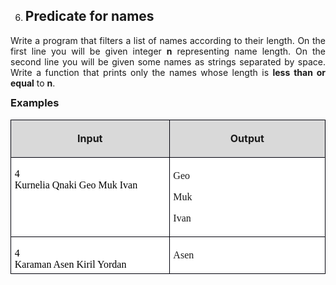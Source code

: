 <OL START=6>
	<LI><H2 CLASS="western" ALIGN=JUSTIFY>Predicate for names</H2>
</OL>
<P CLASS="western" ALIGN=JUSTIFY STYLE="margin-bottom: 0.14in">Write
a program that filters a list of names according to their length. On
the first line you will be given integer <B>n</B> representing name
length. On the second line you will be given some names as strings
separated by space. Write a function that prints only the names whose
length is <B>less than or equal</B> to <B>n</B>.</P>
<H3 CLASS="western" ALIGN=JUSTIFY STYLE="margin-top: 0in">Examples</H3>
<TABLE WIDTH=526 CELLPADDING=4 CELLSPACING=0>
	<COL WIDTH=247>
	<COL WIDTH=261>
	<TR VALIGN=TOP>
		<TD WIDTH=247 BGCOLOR="#d9d9d9" STYLE="border: 1px solid #00000a; padding-top: 0.04in; padding-bottom: 0.04in; padding-left: 0.06in; padding-right: 0.06in">
			<P CLASS="western" ALIGN=CENTER><B>Input</B></P>
		</TD>
		<TD WIDTH=261 BGCOLOR="#d9d9d9" STYLE="border: 1px solid #00000a; padding-top: 0.04in; padding-bottom: 0.04in; padding-left: 0.06in; padding-right: 0.06in">
			<P CLASS="western" ALIGN=CENTER><B>Output</B></P>
		</TD>
	</TR>
	<TR VALIGN=TOP>
		<TD WIDTH=247 BGCOLOR="#ffffff" STYLE="border: 1px solid #00000a; padding-top: 0.04in; padding-bottom: 0.04in; padding-left: 0.06in; padding-right: 0.06in">
			<PRE CLASS="western" STYLE="margin-bottom: 0in; text-align: justify"><FONT COLOR="#000000"><FONT FACE="Consolas, serif">4</FONT></FONT>
<FONT COLOR="#000000"><FONT FACE="Consolas, serif">Kurnelia Qnaki Geo Muk Ivan</FONT></FONT></PRE>
		</TD>
		<TD WIDTH=261 BGCOLOR="#ffffff" STYLE="border: 1px solid #00000a; padding-top: 0.04in; padding-bottom: 0.04in; padding-left: 0.06in; padding-right: 0.06in">
			<P CLASS="western" ALIGN=JUSTIFY STYLE="margin-bottom: 0in"><FONT FACE="Consolas, serif">Geo</FONT></P>
			<P CLASS="western" ALIGN=JUSTIFY STYLE="margin-bottom: 0in"><FONT FACE="Consolas, serif">Muk</FONT></P>
			<P CLASS="western" ALIGN=JUSTIFY><FONT FACE="Consolas, serif">Ivan</FONT></P>
		</TD>
	</TR>
	<TR VALIGN=TOP>
		<TD WIDTH=247 BGCOLOR="#ffffff" STYLE="border: 1px solid #00000a; padding-top: 0.04in; padding-bottom: 0.04in; padding-left: 0.06in; padding-right: 0.06in">
			<PRE CLASS="western" STYLE="margin-bottom: 0in; text-align: justify"><FONT COLOR="#000000"><FONT FACE="Consolas, serif">4</FONT></FONT>
<FONT COLOR="#000000"><FONT FACE="Consolas, serif">Karaman Asen Kiril Yordan</FONT></FONT></PRE>
		</TD>
		<TD WIDTH=261 BGCOLOR="#ffffff" STYLE="border: 1px solid #00000a; padding-top: 0.04in; padding-bottom: 0.04in; padding-left: 0.06in; padding-right: 0.06in">
			<P CLASS="western" ALIGN=JUSTIFY><FONT FACE="Consolas, serif">Asen</FONT></P>
		</TD>
	</TR>
</TABLE>